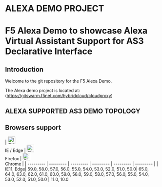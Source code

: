 # ALEXA DEMO PROJECT

# F5 Alexa Demo to showcase Alexa Virtual Assistant Support for AS3 Declarative Interface 

## Introduction

Welcome to the git repository for the F5 Alexa Demo.  

The Alexa demo project is located at:
(https://gitswarm.f5net.com/hybridcloud/cloudproxy)

## ALEXA SUPPORTED AS3 DEMO TOPOLOGY

## Browsers support

| [<img src="https://raw.githubusercontent.com/alrra/browser-logos/master/src/edge/edge_48x48.png" alt="IE / Edge" width="24px" height="24px" />](http://godban.github.io/browsers-support-badges/)</br>IE / Edge | [<img src="https://raw.githubusercontent.com/alrra/browser-logos/master/src/firefox/firefox_48x48.png" alt="Firefox" width="24px" height="24px" />](http://godban.github.io/browsers-support-badges/)</br>Firefox | [<img src="https://raw.githubusercontent.com/alrra/browser-logos/master/src/chrome/chrome_48x48.png" alt="Chrome" width="24px" height="24px" />](http://godban.github.io/browsers-support-badges/)</br>Chrome |
| --------- | --------- | --------- | --------- | --------- | --------- |
| IE11, Edge| 59.0, 58.0, 57.0, 56.0, 55.0, 54.0, 53.0, 52.0, 51.0, 50.0| 65.0, 64.0, 63.0, 62.0, 61.0, 60.0, 59.0, 58.0, 59.0, 58.0, 57.0, 56.0, 55.0, 54.0, 53.0, 52.0, 51.0, 50.0 | 11.0, 10.0
